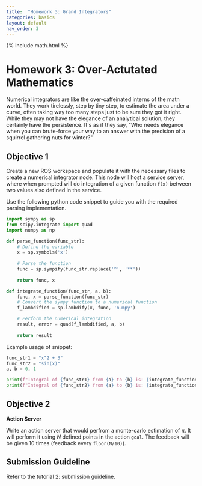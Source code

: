 ```yaml
---
title:  "Homework 3: Grand Integrators"
categories: basics
layout: default
nav_order: 3
---
```


{% include math.html %}

# Homework 3: Over-Actutated Mathematics

Numerical integrators are like the over-caffeinated interns of the math world. They work tirelessly, step by tiny step, to estimate the area under a curve, often taking way too many steps just to be sure they got it right. While they may not have the elegance of an analytical solution, they certainly have the persistence. It's as if they say, "Who needs elegance when you can brute-force your way to an answer with the precision of a squirrel gathering nuts for winter?"


## Objective 1

Create a new ROS workspace and populate it with the necessary files to create a numerical integrator node. This node will host a service server, where when prompted will do integration of a given function `f(x)` between two values also defined in the service. 

Use the following python code snippet to guide you with the required parsing implementation.

```python
import sympy as sp
from scipy.integrate import quad
import numpy as np

def parse_function(func_str):
    # Define the variable
    x = sp.symbols('x')
    
    # Parse the function
    func = sp.sympify(func_str.replace('^', '**'))
    
    return func, x

def integrate_function(func_str, a, b):
    func, x = parse_function(func_str)
    # Convert the sympy function to a numerical function
    f_lambdified = sp.lambdify(x, func, 'numpy')

    # Perform the numerical integration
    result, error = quad(f_lambdified, a, b)
    
    return result

```
Example usage of snippet:
```python
func_str1 = "x^2 + 3"
func_str2 = "sin(x)"
a, b = 0, 1

print(f"Integral of {func_str1} from {a} to {b} is: {integrate_function(func_str1, a, b)}")
print(f"Integral of {func_str2} from {a} to {b} is: {integrate_function(func_str2, a, b)}")
```


## Objective 2

__Action Server__

Write an action server that would perfrom a monte-carlo estimation of $\pi$. It will perform it using $N$ defined points in the action `goal`. The feedback will be given 10 times (feedback every `floor(N/10)`).

## Submission Guideline

Refer to the tutorial 2: submission guideline.